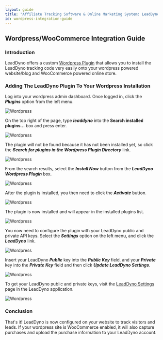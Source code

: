```yaml
---
layout: guide
title: "Affiliate Tracking Software & Online Marketing System: LeadDyno"
id: wordpress-integration-guide
---
```


## Wordpress/WooCommerce Integration Guide

### Introduction

LeadDyno offers a custom [Wordpress Plugin](https://wordpress.org/plugins/leaddyno/) that allows you to install the 
LeadDyno tracking code very easily onto your wordpress powered website/blog and WooCommerce powered online store.


### Adding The LeadDyno Plugin To Your Wordpress Installation

Log into your wordpress admin dashboard. Once logged in, click the ***Plugins*** option from the left menu.

![Wordpress](img/wordpress/wordpress1.png)

On the top right of the page, type ***leaddyno*** into the **Search installed plugins...** box and press enter.

![Wordpress](img/wordpress/wordpress2.png)

The plugin will not be found because it has not been installed yet, so click the ***Search for plugins in the Wordpress 
Plugin Directory*** link. 

![Wordpress](img/wordpress/wordpress3.png)

From the search results, select the ***Install Now*** button from the ***LeadDyno Wordpress Plugin*** box.

![Wordpress](img/wordpress/wordpress4.png)

After the plugin is installed, you then need to click the ***Activate*** button.

![Wordpress](img/wordpress/wordpress5.png)

The plugin is now installed and will appear in the installed plugins list.

![Wordpress](img/wordpress/wordpress6.png)

You now need to configure the plugin with your LeadDyno public and private API keys. Select the ***Settings*** option
on the left menu, and click the ***LeadDyno*** link.

![Wordpress](img/wordpress/wordpress7.png)

Insert your LeadDyno ***Public*** key into the ***Public Key*** field, and your ***Private*** key into the ***Private Key***
field and then click ***Update LeadDyno Settings***.

![Wordpress](img/wordpress/wordpress8.png)

To get your LeadDyno public and private keys, visit the [LeadDyno Settings](https://app.leaddyno.com/settings/account) page
in the LeadDyno application.

![Wordpress](img/settings_wordpress.jpg)


### Conclusion

That's it! LeadDyno is now configured on your website to track visitors and leads. If your wordpress site is WooCommerce
enabled, it will also capture purchases and upload the purchase information to your LeadDyno account.